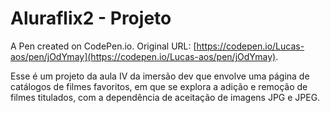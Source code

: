 # Aluraflix2  - Projeto

A Pen created on CodePen.io. Original URL: [https://codepen.io/Lucas-aos/pen/jOdYmay](https://codepen.io/Lucas-aos/pen/jOdYmay).

Esse é um projeto da aula IV da imersão dev que envolve uma página de catálogos de filmes favoritos, em que se explora a adição e remoção de filmes titulados, com a dependência de aceitação de imagens JPG e JPEG.
